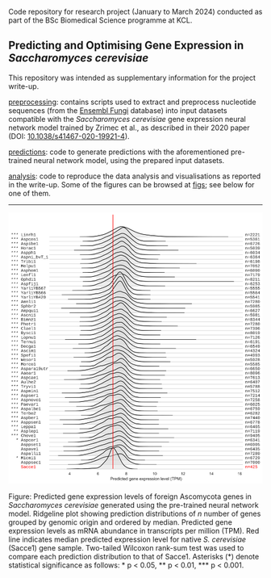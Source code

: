Code repository for research project (January to March 2024) conducted as part of the BSc Biomedical Science programme at KCL.

## Predicting and Optimising Gene Expression in _Saccharomyces cerevisiae_
This repository was intended as supplementary information for the project write-up.

[preprocessing](/preprocessing): contains scripts used to extract and preprocess nucleotide sequences (from the [Ensembl Fungi](https://fungi.ensembl.org/) database) into input datasets compatible with the _Saccharomyces cerevisiae_ gene expression neural network model trained by Zrimec et al., as described in their 2020 paper (DOI: [10.1038/s41467-020-19921-4](https://doi.org/10.1038/s41467-020-19921-4)).

[predictions](/predictions): code to generate predictions with the aforementioned pre-trained neural network model, using the prepared input datasets.

[analysis](/analysis): code to reproduce the data analysis and visualisations as reported in the write-up. Some of the figures can be browsed at [figs](/figs); see below for one of them.

---
<p align="center">
  <img src=https://github.com/akcchi/ascomycota-exp/blob/main/figs/ridgeline_all.png alt="ridgeline plot comparing predicted gene expression levels" width="600">
</p>
<p>
  Figure: Predicted gene expression levels of foreign Ascomycota genes in <i>Saccharomyces cerevisiae</i> generated using the pre-trained neural network model. Ridgeline plot showing prediction distributions of <i>n</i> number of genes grouped by genomic origin and ordered by median. Predicted gene expression levels as mRNA abundance in transcripts per million (TPM). Red line indicates median predicted expression level for native <i>S. cerevisiae</i> (Sacce1) gene sample. Two-tailed Wilcoxon rank-sum test was used to compare each prediction distribution to that of Sacce1. Asterisks (*) denote statistical significance as follows: * p < 0.05, ** p < 0.01, *** p < 0.001.
</p>

